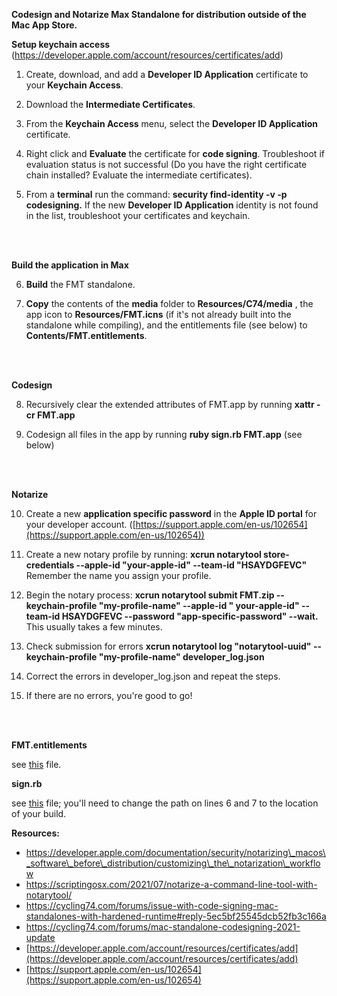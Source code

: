 **Codesign and Notarize Max Standalone for distribution outside of the Mac App Store.**

**Setup keychain access** (https://developer.apple.com/account/resources/certificates/add)

1. Create, download, and add a **Developer ID Application** certificate to your **Keychain Access**.

2. Download the **Intermediate Certificates**.

3. From the **Keychain Access** menu, select the **Developer ID Application** certificate.

4. Right click and **Evaluate** the certificate for **code signing**. Troubleshoot if evaluation status is not successful (Do you have the right certificate chain installed? Evaluate the intermediate certificates).

5. From a **terminal** run the command: **security find-identity -v -p codesigning.** If the new **Developer ID Application** identity is not found in the list, troubleshoot your certificates and keychain.

<br><br>

**Build the application in Max**

6. **Build** the FMT standalone.

7. **Copy** the contents of the **media** folder to **Resources/C74/media** , the app icon to **Resources/FMT.icns** (if it's not already built into the standalone while compiling), and the entitlements file (see below) to **Contents/FMT.entitlements**.

<br><br>

**Codesign**

8. Recursively clear the extended attributes of FMT.app by running **xattr -cr FMT.app**

9. Codesign all files in the app by running **ruby sign.rb FMT.app** (see below)

<br><br>

**Notarize**

10. Create a new **application specific password** in the **Apple ID portal** for your developer account. ([https://support.apple.com/en-us/102654](https://support.apple.com/en-us/102654))

11. Create a new notary profile by running: **xcrun notarytool store-credentials --apple-id "your-apple-id" --team-id "HSAYDGFEVC"** Remember the name you assign your profile.

12. Begin the notary process: **xcrun notarytool submit FMT.zip --keychain-profile "my-profile-name" --apple-id " your-apple-id" --team-id HSAYDGFEVC --password "app-specific-password" --wait.** This usually takes a few minutes.

13. Check submission for errors **xcrun notarytool log "notarytool-uuid" --keychain-profile "my-profile-name" developer\_log.json**

14. Correct the errors in developer\_log.json and repeat the steps.

15. If there are no errors, you're good to go!

<br><br>

**FMT.entitlements**

see [this](https://github.com/vjmanzo/FMT/blob/master/FMT/_readme/FMT.entitlements) file.

**sign.rb**

see [this](https://github.com/vjmanzo/FMT/blob/master/FMT/_readme/sign.rb) file; you'll need to change the path on lines 6 and 7 to the location of your build.



**Resources:**

- https://developer.apple.com/documentation/security/notarizing\_macos\_software\_before\_distribution/customizing\_the\_notarization\_workflow
- https://scriptingosx.com/2021/07/notarize-a-command-line-tool-with-notarytool/
- https://cycling74.com/forums/issue-with-code-signing-mac-standalones-with-hardened-runtime#reply-5ec5bf25545dcb52fb3c166a
- https://cycling74.com/forums/mac-standalone-codesigning-2021-update
- [https://developer.apple.com/account/resources/certificates/add](https://developer.apple.com/account/resources/certificates/add)
- [https://support.apple.com/en-us/102654](https://support.apple.com/en-us/102654)

